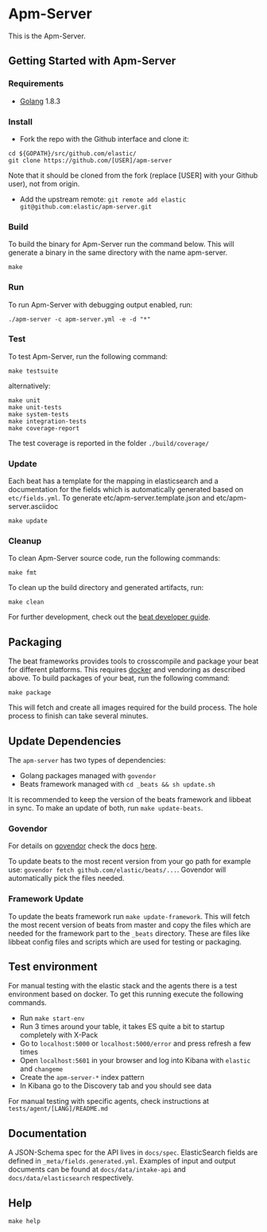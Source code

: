 # Apm-Server

This is the Apm-Server.

## Getting Started with Apm-Server

### Requirements

* [Golang](https://golang.org/dl/) 1.8.3

### Install

+ Fork the repo with the Github interface and clone it:

```
cd ${GOPATH}/src/github.com/elastic/
git clone https://github.com/[USER]/apm-server
```
Note that it should be cloned from the fork (replace [USER] with your Github user), not from origin.

+ Add the upstream remote:
```git remote add elastic git@github.com:elastic/apm-server.git```

### Build

To build the binary for Apm-Server run the command below. This will generate a binary
in the same directory with the name apm-server.

```
make
```

### Run

To run Apm-Server with debugging output enabled, run:

```
./apm-server -c apm-server.yml -e -d "*"
```

### Test

To test Apm-Server, run the following command:

```
make testsuite
```

alternatively:
```
make unit
make unit-tests
make system-tests
make integration-tests
make coverage-report
```

The test coverage is reported in the folder `./build/coverage/`

### Update

Each beat has a template for the mapping in elasticsearch and a documentation for the fields
which is automatically generated based on `etc/fields.yml`.
To generate etc/apm-server.template.json and etc/apm-server.asciidoc

```
make update
```

### Cleanup

To clean Apm-Server source code, run the following commands:

```
make fmt
```

To clean up the build directory and generated artifacts, run:

```
make clean
```

For further development, check out the [beat developer guide](https://www.elastic.co/guide/en/beats/libbeat/current/new-beat.html).

## Packaging

The beat frameworks provides tools to crosscompile and package your beat for different platforms. This requires [docker](https://www.docker.com/) and vendoring as described above. To build packages of your beat, run the following command:

```
make package
```

This will fetch and create all images required for the build process. The hole process to finish can take several minutes.

## Update Dependencies

The `apm-server` has two types of dependencies:

* Golang packages managed with `govendor`
* Beats framework managed with `cd _beats && sh update.sh`

It is recommended to keep the version of the beats framework and libbeat in sync. To make an update of both, run `make update-beats`.

### Govendor

For details on [govendor](https://github.com/kardianos/govendor) check the docs [here](https://github.com/kardianos/govendor).

To update beats to the most recent version from your go path for example use: `govendor fetch github.com/elastic/beats/...`.
Govendor will automatically pick the files needed.

### Framework Update

To update the beats framework run `make update-framework`. This will fetch the most recent version of beats from master and copy
the files which are needed for the framework part to the `_beats` directory. These are files like libbeat config files and
scripts which are used for testing or packaging.

## Test environment

For manual testing with the elastic stack and the agents there is a test environment based on docker. To
get this running execute the following commands.

* Run `make start-env`
* Run 3 times around your table, it takes ES quite a bit to startup completely with X-Pack
* Go to `localhost:5000` or `localhost:5000/error` and press refresh a few times
* Open `localhost:5601` in your browser and log into Kibana with `elastic` and `changeme`
* Create the `apm-server-*` index pattern
* In Kibana go to the Discovery tab and you should see data

For manual testing with specific agents, check instructions at `tests/agent/[LANG]/README.md`

## Documentation

A JSON-Schema spec for the API lives in `docs/spec`. 
ElasticSearch fields are defined in `_meta/fields.generated.yml`.
Examples of input and output documents can be found at `docs/data/intake-api` and `docs/data/elasticsearch` respectively.

## Help

`make help`
